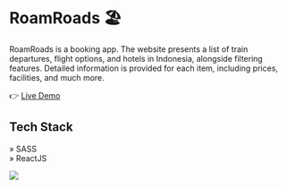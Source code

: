 # RoamRoads 🏖️ 

RoamRoads is a booking app. The website presents a list of train departures, flight options, and hotels in Indonesia, alongside filtering features. Detailed information is provided for each item, including prices, facilities, and much more.

👉 [Live Demo](https://roamroads.netlify.app/)

## Tech Stack
» SASS
<br/>
» ReactJS 

<img src="https://umarjihad.netlify.app/pic/roam-roads.png" />
